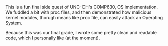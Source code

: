 This is a fun final side quest of UNC-CH's COMP630, OS implementation. We fuddled a bit with proc files, and then demonstrated how malicious kernel modules, thorugh means like proc file, can easily attack an Operating System. 

Because this was our final grade, I wrote some pretty clean and readable code, which I personally like (at the moment).
